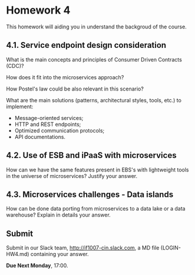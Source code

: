 # Homework 4

This homework will aiding you in understand the backgroud of the course.

## 4.1. Service endpoint design consideration

What is the main concepts and principles of Consumer Driven Contracts (CDC)?

How does it fit into the microservices approach?

How Postel's law could be also relevant in this scenario?

What are the main solutions (patterns, architectural styles, tools, etc.) to implement:

- Message-oriented services;
- HTTP and REST endpoints;
- Optimized communication protocols;
- API documentations.

## 4.2. Use of ESB and iPaaS with microservices

How can we have the same features present in EBS's with lightweight tools in the universe of microservices? Justify your answer.

## 4.3. Microservices challenges - Data islands

How can be done data porting from microservices to a data lake or a data warehouse? Explain in details your answer.

## Submit

Submit in our Slack team, http://if1007-cin.slack.com, a MD file (LOGIN-HW4.md) containing your answer.

**Due Next Monday**, 17:00.
